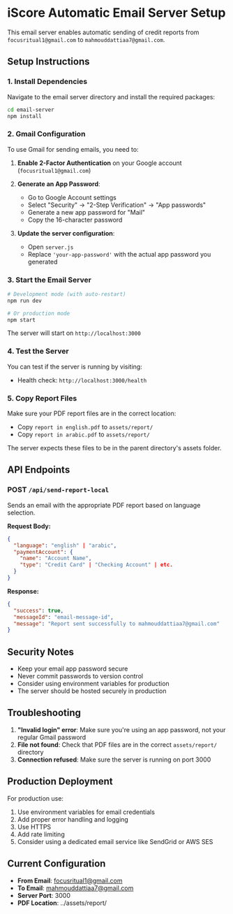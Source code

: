 # iScore Automatic Email Server Setup

This email server enables automatic sending of credit reports from `focusritual1@gmail.com` to `mahmouddattiaa7@gmail.com`.

## Setup Instructions

### 1. Install Dependencies

Navigate to the email server directory and install the required packages:

```bash
cd email-server
npm install
```

### 2. Gmail Configuration

To use Gmail for sending emails, you need to:

1. **Enable 2-Factor Authentication** on your Google account (`focusritual1@gmail.com`)
2. **Generate an App Password**:
   - Go to Google Account settings
   - Select "Security" → "2-Step Verification" → "App passwords"
   - Generate a new app password for "Mail"
   - Copy the 16-character password

3. **Update the server configuration**:
   - Open `server.js`
   - Replace `'your-app-password'` with the actual app password you generated

### 3. Start the Email Server

```bash
# Development mode (with auto-restart)
npm run dev

# Or production mode
npm start
```

The server will start on `http://localhost:3000`

### 4. Test the Server

You can test if the server is running by visiting:
- Health check: `http://localhost:3000/health`

### 5. Copy Report Files

Make sure your PDF report files are in the correct location:
- Copy `report in english.pdf` to `assets/report/`
- Copy `report in arabic.pdf` to `assets/report/`

The server expects these files to be in the parent directory's assets folder.

## API Endpoints

### POST `/api/send-report-local`

Sends an email with the appropriate PDF report based on language selection.

**Request Body:**
```json
{
  "language": "english" | "arabic",
  "paymentAccount": {
    "name": "Account Name",
    "type": "Credit Card" | "Checking Account" | etc.
  }
}
```

**Response:**
```json
{
  "success": true,
  "messageId": "email-message-id",
  "message": "Report sent successfully to mahmouddattiaa7@gmail.com"
}
```

## Security Notes

- Keep your email app password secure
- Never commit passwords to version control
- Consider using environment variables for production
- The server should be hosted securely in production

## Troubleshooting

1. **"Invalid login" error**: Make sure you're using an app password, not your regular Gmail password
2. **File not found**: Check that PDF files are in the correct `assets/report/` directory
3. **Connection refused**: Make sure the server is running on port 3000

## Production Deployment

For production use:
1. Use environment variables for email credentials
2. Add proper error handling and logging
3. Use HTTPS
4. Add rate limiting
5. Consider using a dedicated email service like SendGrid or AWS SES

## Current Configuration

- **From Email**: focusritual1@gmail.com
- **To Email**: mahmouddattiaa7@gmail.com
- **Server Port**: 3000
- **PDF Location**: ../assets/report/
